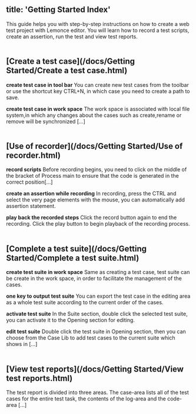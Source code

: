 title: 'Getting Started Index'
---

This guide helps you with step-by-step instructions on how to create a web test project with Lemonce editor. You will learn how to record a test scripts, create an assertion, run the test and view test reports.
<br><br/>

## [Create a test case](/docs/Getting Started/Create a test case.html)
**create test case in tool bar** You can create new test cases from the toolbar or use the shortcut key CTRL+N, in which case you need to create a path to save.

**create test case in work space** The work space is associated with local file system,in which any changes about the cases such as create,rename or remove will be synchronized [...]
<br><br/>


## [Use of recorder](/docs/Getting Started/Use of recorder.html)
**record scripts** Before recording begins, you need to click on the middle of the bracket of Process main to ensure that the code is generated in the correct position[...]

**create an assertion while recording** In recording, press the CTRL and select the very page elements with the mouse, you can automatically add assertion statement.

**play back the recorded steps** Click the record button again to end the recording. Click the play button to begin playback of the recording process.
<br><br/>

## [Complete a test suite](/docs/Getting Started/Complete a test suite.html)
**create test suite in work space** Same as creating a test case, test suite can be create in the work space, in order to facilitate the management of the cases.

**one key to output test suite** You can export the test case in the editing area as a whole test suite according to the current order of the cases.

**activate test suite** In the Suite section, double click the selected test suite, you can activate it to the Opening section for editing.

**edit test suite** Double click the test suite in Opening section, then you can choose from the Case Lib to add test cases to the current suite which shows in [...]
<br><br/>

## [View test reports](/docs/Getting Started/View test reports.html)
The test report is divided into three areas. The case-area lists all of the test cases for the entire test task, the contents of the log-area and the code-area [...]
